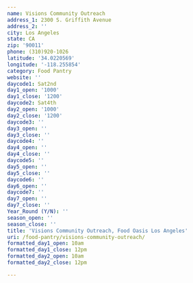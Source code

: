 ```yaml
---
name: Visions Community Outreach
address_1: 2300 S. Griffith Avenue
address_2: ''
city: Los Angeles
state: CA
zip: '90011'
phone: (310)920-1026
latitude: '34.0220569'
longitude: '-118.255854'
category: Food Pantry
website: ''
daycode1: Sat2nd
day1_open: '1000'
day1_close: '1200'
daycode2: Sat4th
day2_open: '1000'
day2_close: '1200'
daycode3: ''
day3_open: ''
day3_close: ''
daycode4: ''
day4_open: ''
day4_close: ''
daycode5: ''
day5_open: ''
day5_close: ''
daycode6: ''
day6_open: ''
daycode7: ''
day7_open: ''
day7_close: ''
Year_Round (Y/N): ''
season_open: ''
season_close: ''
title: 'Visions Community Outreach, Food Oasis Los Angeles'
uri: /food-pantry/visions-community-outreach/
formatted_day1_open: 10am
formatted_day1_close: 12pm
formatted_day2_open: 10am
formatted_day2_close: 12pm

---
```

